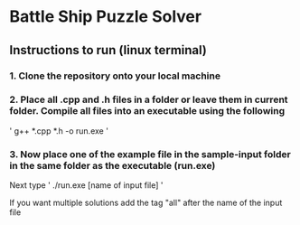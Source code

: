 # Battle Ship Puzzle Solver

## Instructions to run (linux terminal)

### 1. Clone the repository onto your local machine

### 2. Place all .cpp and .h files in a folder or leave them in current folder. Compile all files into an executable using the following 

' g++ *.cpp *.h -o run.exe '
### 3. Now place one of the example file in the sample-input folder in the same folder as the executable (run.exe)

Next type
' ./run.exe [name of input file] '

If you want multiple solutions
add the tag "all" after the name of the input file
